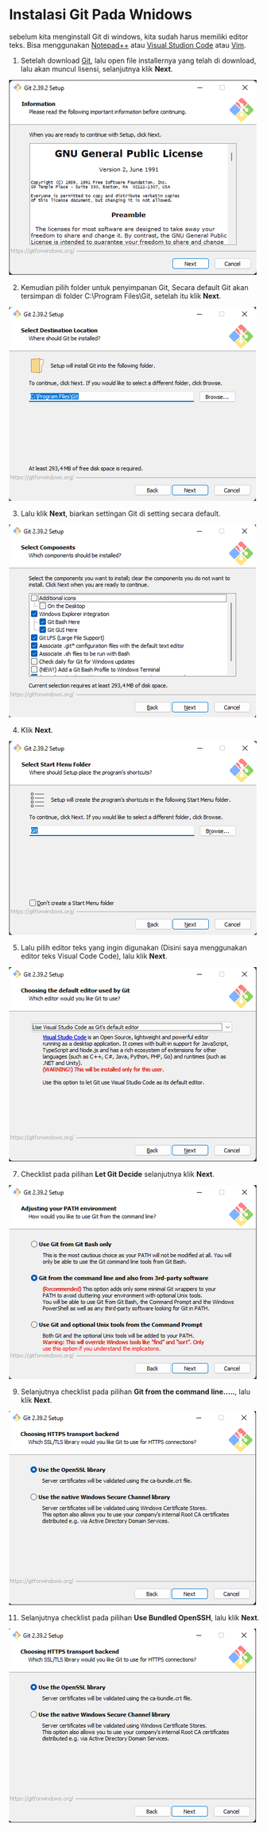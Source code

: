 # Instalasi Git Pada Wnidows

sebelum kita menginstall Git di windows, kita sudah harus memiliki editor teks. Bisa menggunakan [Notepad++](https://notepad-plus-plus.org/) atau [Visual Studion Code](https://code.visualstudio.com/) atau [Vim](https://www.vim.org/).

1. Setelah download [Git](https://git-scm.com/downloads), lalu open file installernya yang telah di download, lalu akan muncul lisensi, selanjutnya klik **Next**.

![install-01](https://github.com/AnggerFNS/tekn-cloud-computing/blob/83bc7adabb39b735cc1d1f27056c2d7927bd54a3/minggu-01/Picture1.png)

2. Kemudian pilih folder untuk penyimpanan Git, Secara default Git akan tersimpan di folder C:\Program Files\Git, setelah itu klik **Next**.

![install-02](https://github.com/AnggerFNS/tekn-cloud-computing/blob/83bc7adabb39b735cc1d1f27056c2d7927bd54a3/minggu-01/Picture2.png)

3. Lalu klik **Next**, biarkan settingan Git di setting secara default.

![install-02](https://github.com/AnggerFNS/tekn-cloud-computing/blob/83bc7adabb39b735cc1d1f27056c2d7927bd54a3/minggu-01/Picture3.png)

4. Klik **Next**.

![install-04](https://github.com/AnggerFNS/tekn-cloud-computing/blob/83bc7adabb39b735cc1d1f27056c2d7927bd54a3/minggu-01/Picture4.png)

5. Lalu pilih editor teks yang ingin digunakan (Disini saya menggunakan editor teks Visual Code Code), lalu klik **Next**.

![install-04](https://github.com/AnggerFNS/tekn-cloud-computing/blob/master/minggu-01/Picture5.png)


7. Checklist pada pilihan **Let Git Decide** selanjutnya klik **Next**.

![install-04](https://github.com/AnggerFNS/tekn-cloud-computing/blob/master/minggu-01/Picture6.png)


9. Selanjutnya checklist pada pilihan **Git from the command line.....**, lalu klik **Next**.

![install-04](https://github.com/AnggerFNS/tekn-cloud-computing/blob/master/minggu-01/Picture7.png)


11. Selanjutnya checklist pada pilihan **Use Bundled OpenSSH**, lalu klik **Next**.

![install-04](https://github.com/AnggerFNS/tekn-cloud-computing/blob/master/minggu-01/Picture7.png)


